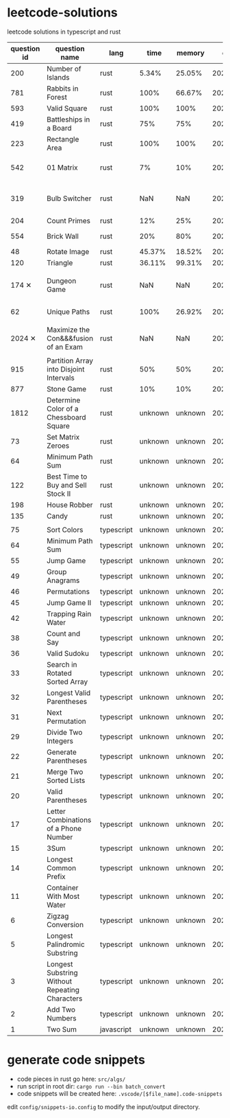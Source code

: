 # leetcode-solutions

leetcode solutions in typescript and rust

| question id | question name                                  | lang       | time    | memory  | date      | remark                 |
| ----------- | ---------------------------------------------- | ---------- | ------- | ------- | --------- | ---------------------- |
| 200         | Number of Islands                              | rust       | 5.34%   | 25.05%  | 2022.10.2 |                        |
| 781         | Rabbits in Forest                              | rust       | 100%    | 66.67%  | 2022.10.1 |                        |
| 593         | Valid Square                                   | rust       | 100%    | 100%    | 2022.9.30 |                        |
| 419         | Battleships in a Board                         | rust       | 75%     | 75%     | 2022.9.26 |                        |
| 223         | Rectangle Area                                 | rust       | 100%    | 100%    | 2022.9.5  |                        |
| 542         | 01 Matrix                                      | rust       | 7%      | 10%     | 2022.9.3  | BFS, hash table        |
| 319         | Bulb Switcher                                  | rust       | NaN     | NaN     | 2022.9.1  | 做不出来，超时了       |
| 204         | Count Primes                                   | rust       | 12%     | 25%     | 2022.8.29 |                        |
| 554         | Brick Wall                                     | rust       | 20%     | 80%     | 2022.8.25 | hash table             |
| 48          | Rotate Image                                   | rust       | 45.37%  | 18.52%  | 2022.7.14 | array                  |
| 120         | Triangle                                       | rust       | 36.11%  | 99.31%  | 2022.7.14 | dp                     |
| 174 ✕       | Dungeon Game                                   | rust       | NaN     | NaN     | 2022.7.13 | 耻辱柱,写了一天都没 ac |
| 62          | Unique Paths                                   | rust       | 100%    | 26.92%  | 2022.7.8  | dp, hashmap            |
| 2024 ✕      | Maximize the Con&&&fusion of an Exam           | rust       | NaN     | NaN     | 2022.7.1  | 耻辱柱,写了一天都没 ac |
| 915         | Partition Array into Disjoint Intervals        | rust       | 50%     | 50%     | 2022.6.29 |
| 877         | Stone Game                                     | rust       | 10%     | 10%     | 2022.6.29 |
| 1812        | Determine Color of a Chessboard Square         | rust       | unknown | unknown | 2022.6    |
| 73          | Set Matrix Zeroes                              | rust       | unknown | unknown | 2022.6    |
| 64          | Minimum Path Sum                               | rust       | unknown | unknown | 2022.6    |
| 122         | Best Time to Buy and Sell Stock II             | rust       | unknown | unknown | 2022.6    |
| 198         | House Robber                                   | rust       | unknown | unknown | 2022.6    |
| 135         | Candy                                          | rust       | unknown | unknown | 2022.6    |
|             |                                                |            |         |         |           |
| 75          | Sort Colors                                    | typescript | unknown | unknown | 2022.3.4  |
| 64          | Minimum Path Sum                               | typescript | unknown | unknown | 2022.3.14 |
| 55          | Jump Game                                      | typescript | unknown | unknown | 2022.2.22 |
| 49          | Group Anagrams                                 | typescript | unknown | unknown | 2022.3.2  |
| 46          | Permutations                                   | typescript | unknown | unknown | 2022.3.2  |
| 45          | Jump Game II                                   | typescript | unknown | unknown | 2022.2.22 |
| 42          | Trapping Rain Water                            | typescript | unknown | unknown | 2022.2.18 |
| 38          | Count and Say                                  | typescript | unknown | unknown | 2022.2.24 |
| 36          | Valid Sudoku                                   | typescript | unknown | unknown | 2022.3.2  |
| 33          | Search in Rotated Sorted Array                 | typescript | unknown | unknown | 2022.3.1  |
| 32          | Longest Valid Parentheses                      | typescript | unknown | unknown | 2022.3.1  |
| 31          | Next Permutation                               | typescript | unknown | unknown | 2022.2.9  |
| 29          | Divide Two Integers                            | typescript | unknown | unknown | 2022.2.9  |
| 22          | Generate Parentheses                           | typescript | unknown | unknown | 2022.2.26 |
| 21          | Merge Two Sorted Lists                         | typescript | unknown | unknown | 2022.2.9  |
| 20          | Valid Parentheses                              | typescript | unknown | unknown | 2022.2.9  |
| 17          | Letter Combinations of a Phone Number          | typescript | unknown | unknown | 2022.2.14 |
| 15          | 3Sum                                           | typescript | unknown | unknown | 2022.2.4  |
| 14          | Longest Common Prefix                          | typescript | unknown | unknown | 2022.2.3  |
| 11          | Container With Most Water                      | typescript | unknown | unknown | 2022.2.3  |
| 6           | Zigzag Conversion                              | typescript | unknown | unknown | 2022.2.10 |
| 5           | Longest Palindromic Substring                  | typescript | unknown | unknown | 2022.2.10 |
| 3           | Longest Substring Without Repeating Characters | typescript | unknown | unknown | 2022.1.30 |
| 2           | Add Two Numbers                                | typescript | unknown | unknown | 2022.1.30 |
| 1           | Two Sum                                        | javascript | unknown | unknown | 2021.8.9  |

# generate code snippets

- code pieces in rust go here: `src/algs/`
- run script in root dir: `cargo run --bin batch_convert`
- code snippets will be created here: `.vscode/[$file_name].code-snippets`

edit `config/snippets-io.config` to modify the input/output directory.
